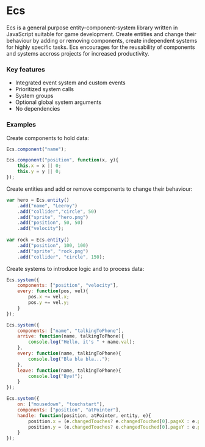 # Ecs
 Ecs is a general purpose entity-component-system library written in JavaScript suitable for game development. Create entities and change their behaviour by adding or removing components, create independent systems for highly specific tasks. Ecs encourages for the reusability of components and systems accross projects for increased productivity.
### Key features
 - Integrated event system and custom events
 - Prioritized system calls
 - System groups
 - Optional global system arguments
 - No dependencies

### Examples

Create components to hold data:
```javascript
Ecs.component("name");

Ecs.component("position", function(x, y){
    this.x = x || 0;
    this.y = y || 0;
});
```
Create entities and add or remove components to change their behaviour:
```javascript
var hero = Ecs.entity()
    .add("name", "Leeroy")
    .add("collider","circle", 50)
    .add("sprite", "hero.png")
    .add("position", 50, 50)
    .add("velocity");
    
var rock = Ecs.entity()
    .add("position", 100, 100)
    .add("sprite", "rock.png")
    .add("collider", "circle", 150);
```
Create systems to introduce logic and to process data:
```javascript
Ecs.system({
    components: ["position", "velocity"],
    every: function(pos, vel){
        pos.x += vel.x;
        pos.y += vel.y;
    }
});

Ecs.system({
    components: ["name", "talkingToPhone"],
    arrive: function(name, talkingToPhone){
        console.log("Hello, it's " + name.val);
    },
    every: function(name, talkingToPhone){
        console.log("Bla bla bla...");
    },
    leave: function(name, talkingToPhone){
        console.log("Bye!");
    }
});

Ecs.system({
    on: ["mousedown", "touchstart"],
    components: ["position", "atPointer"],
    handle: function(position, atPointer, entity, e){
        position.x = (e.changedTouches? e.changedTouched[0].pageX : e.pageX);
        position.y = (e.changedTouches? e.changedTouched[0].pageY : e.pageY);
    }
});
```
